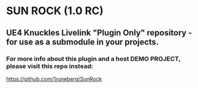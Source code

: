 # SUN ROCK (1.0 RC)

## UE4 Knuckles Livelink "Plugin Only" repository - for use as a submodule in your projects.

### For more info about this plugin and a host DEMO PROJECT, please visit this repo instead:

https://github.com/1runeberg/SunRock
